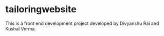 # tailoringwebsite
This is a front end development project developed by Divyanshu Rai and Kushal Verma.
